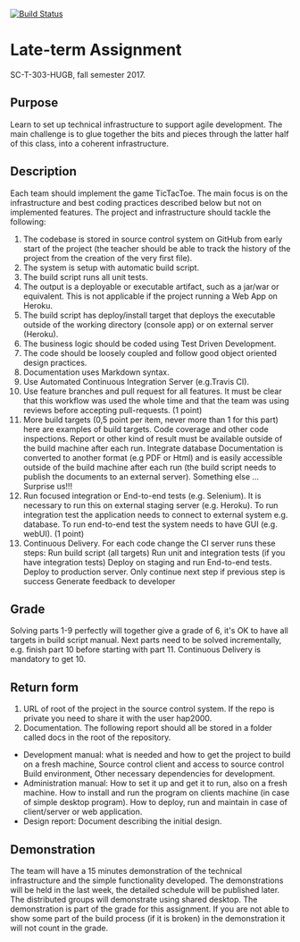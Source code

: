 [![Build Status](https://travis-ci.org/DreamTeamHR/TicTacToe.png)](https://travis-ci.org/DreamTeamHR/TicTacToe)
# Late-term Assignment
SC-T-303-HUGB, fall semester 2017.
## Purpose
Learn to set up technical infrastructure to support agile development. The main
challenge is to glue together the bits and pieces through the latter half of this
class, into a coherent infrastructure.
## Description
Each team should implement the game TicTacToe. The main focus is on the
infrastructure and best coding practices described below but not on
implemented features.
The project and infrastructure should tackle the following:
1. The codebase is stored in source control system on GitHub from early start
of the project (the teacher should be able to track the history of the project
from the creation of the very first file).
2. The system is setup with automatic build script.
3. The build script runs all unit tests.
4. The output is a deployable or executable artifact, such as a jar/war or
equivalent. This is not applicable if the project running a Web App on
Heroku.
5. The build script has deploy/install target that deploys the executable
outside of the working directory (console app) or on external server
(Heroku).
6. The business logic should be coded using Test Driven Development.
7. The code should be loosely coupled and follow good object oriented
design practices.
8. Documentation uses Markdown syntax.
9. Use Automated Continuous Integration Server (e.g.Travis CI).
10. Use feature branches and pull request for all features. It must be clear that
this workflow was used the whole time and that the team was using
reviews before accepting pull-requests. (1 point)
11. More build targets (0,5 point per item, never more than 1 for this part) here
are examples of build targets.
Code coverage and other code inspections. Report or other kind of
result must be available outside of the build machine after each run.
Integrate database
Documentation is converted to another format (e.g PDF or Html) and is
easily accessible outside of the build machine after each run (the build
script needs to publish the documents to an external server).
Something else ... Surprise us!!!
12. Run focused integration or End-to-end tests (e.g. Selenium). It is necessary
to run this on external staging server (e.g. Heroku). To run integration test
the application needs to connect to external system e.g. database. To run
end-to-end test the system needs to have GUI (e.g. webUI). (1 point)
13. Continuous Delivery. For each code change the CI server runs these steps:
Run build script (all targets)
Run unit and integration tests (if you have integration tests) Deploy on
staging and run End-to-end tests.
Deploy to production server.
Only continue next step if previous step is success
Generate feedback to developer
## Grade
Solving parts 1-9 perfectly will together give a grade of 6, it's OK to have all
targets in build script manual. Next parts need to be solved incrementally, e.g.
finish part 10 before starting with part 11. Continuous Delivery is mandatory to
get 10.
## Return form
1. URL of root of the project in the source control system. If the repo is
private you need to share it with the user hap2000.
2. Documentation. The following report should all be stored in a folder called
docs in the root of the repository.
* Development manual: what is needed and how to get the project to
build on a fresh machine, Source control client and access to source
control Build environment, Other necessary dependencies for
development.
* Administration manual: How to set it up and get it to run, also on a
fresh machine. How to install and run the program on clients machine
(in case of simple desktop program). How to deploy, run and maintain
in case of client/server or web application.
* Design report: Document describing the initial design.
## Demonstration
The team will have a 15 minutes demonstration of the technical infrastructure
and the simple functionality developed. The demonstrations will be held in the
last week, the detailed schedule will be published later. The distributed groups
will demonstrate using shared desktop. The demonstration is part of the grade
for this assignment. If you are not able to show some part of the build process
(if it is broken) in the demonstration it will not count in the grade.
